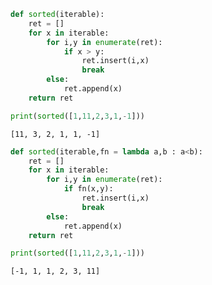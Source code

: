 

```python
def sorted(iterable):
    ret = []
    for x in iterable:
        for i,y in enumerate(ret):
            if x > y:
                ret.insert(i,x)
                break
        else:
            ret.append(x)
    return ret

print(sorted([1,11,2,3,1,-1]))
```

    [11, 3, 2, 1, 1, -1]



```python
def sorted(iterable,fn = lambda a,b : a<b):
    ret = []
    for x in iterable:
        for i,y in enumerate(ret):
            if fn(x,y):
                ret.insert(i,x)
                break
        else:
            ret.append(x)
    return ret

print(sorted([1,11,2,3,1,-1]))
```

    [-1, 1, 1, 2, 3, 11]



```python

```


```python

```
